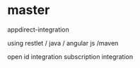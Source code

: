 # master
appdirect-integration

using restlet / java / angular js /maven 

open id integration
subscription integration
